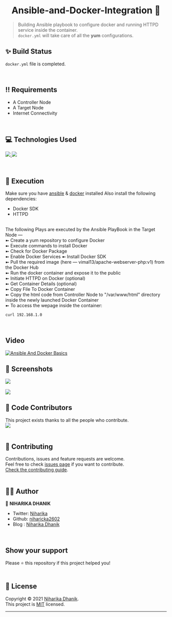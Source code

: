 <h1 align="center">Ansible-and-Docker-Integration 👋</h1>


> Building Ansible playbook to configure docker and running HTTPD service inside the container.<br /> `docker.yml` will take care of all the **yum** configurations.

## ✨ Build Status

`docker.yml` file is completed.

<br/>


## ‼ Requirements 

- A Controller Node 
- A Target Node
- Internet Connectivity
<br/>

## 💻 Technologies Used
<p align="left"> 
    <a href="https://www.ansible.com/"> <img src="https://img.icons8.com/fluency/48/000000/ansible.png"/> </a>
    <a href="https://www.docker.com/"/> <img src="https://img.icons8.com/fluency/48/000000/docker.png"/> </a>
</p><br/> 


## 🚀 Execution

Make sure you have [ansible](https://www.ansible.com/) & [docker](https://www.docker.com/) installed 
Also install the following dependencies:
- Docker SDK
- HTTPD
<br />
The following Plays are executed by the Ansible PlayBook in the Target Node — <br>
➼ Create a yum repository to configure Docker <br>
➼ Execute commands to install Docker <br>
➼ Check for Docker Package <br>
➼ Enable Docker Services
➼ Install Docker SDK <br>
➼ Pull the required image (here — vimal13/apache-webserver-php:v1) from the Docker Hub <br>
➼ Run the docker container and expose it to the public <br>
➼ Initiate HTTPD on Docker (optional) <br>
➼ Get Container Details (optional) <br>
➼ Copy File To Docker Container <br>
➼ Copy the html code from Controller Node to "/var/www/html" directory inside the newly launched Docker Container <br>
➼ To access the wepage inside the container:

```sh
curl 192.168.1.0
```
<br/>


## Video

[![Ansible And Docker Basics](https://img.youtube.com/vi/Sf8urGA-Yhs/0.jpg)](https://youtu.be/Sf8urGA-Yhs)


## 📸 Screenshots

<a><img src="https://miro.medium.com/max/3726/1*gBZXnSM3qnlOuWymN-kl_g.png"></a>
<br /><br />
<a><img src="https://miro.medium.com/max/3720/1*7ddDlGW_NkuY1g2vnQeCMQ.png"></a>



##  🤝 Code Contributors

This project exists thanks to all the people who contribute.
<a href="https://github.com/niharicka2602/Ansible-and-Docker-Integration/graphs/contributors"><br /><img src="https://github.com/niharicka2602/Ansible-and-Docker-Integration/blob/main/me.ICO" /></a>
<br /> <br />


## 💢 Contributing

Contributions, issues and feature requests are welcome.<br />
Feel free to check [issues page](https://github.com/niharicka2602/Ansible-and-Docker-Integration/issues) if you want to contribute.<br />
[Check the contributing guide](https://github.com/niharicka2602/Ansible-and-Docker-Integration/blob/main/Contributing.md).<br /> <br />


## 👩‍⚖️ Author

👤 **NIHARIKA DHANIK**

- Twitter: [Niharika](https://twitter.com)
- Github: [niharicka2602](https://github.com/niharicka2602?tab=repositories)
- Blog : [Niharika Dhanik](https://niharicka.medium.com/configure-docker-services-using-ansible-playbooks-8edf325380dc)
<br/>


## Show your support

Please ⭐️ this repository if this project helped you!
<br/> <br />


## 📝 License

Copyright © 2021 [Niharika Dhanik](https://github.com/niharicka2602?tab=repositories).<br />
This project is [MIT](https://github.com/niharicka2602/Ansible-and-Docker-Integration/blob/main/License) licensed.

---


